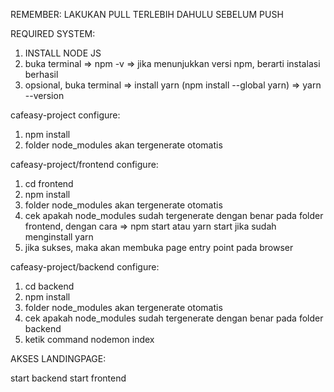 REMEMBER: LAKUKAN PULL TERLEBIH DAHULU SEBELUM PUSH

REQUIRED SYSTEM:
1. INSTALL NODE JS
2. buka terminal => npm -v => jika menunjukkan versi npm, berarti instalasi berhasil
3. opsional, buka terminal => install yarn (npm install --global yarn) => yarn --version

cafeasy-project configure:
1. npm install
2. folder node_modules akan tergenerate otomatis

cafeasy-project/frontend configure:
1. cd frontend
2. npm install
3. folder node_modules akan tergenerate otomatis
4. cek apakah node_modules sudah tergenerate dengan benar pada folder frontend, dengan cara => npm start atau yarn start jika sudah menginstall yarn
5. jika sukses, maka akan membuka page entry point pada browser

cafeasy-project/backend configure:
1. cd backend
2. npm install
3. folder node_modules akan tergenerate otomatis
4. cek apakah node_modules sudah tergenerate dengan benar pada folder backend
5. ketik command nodemon index

AKSES LANDINGPAGE:

start backend
start frontend
